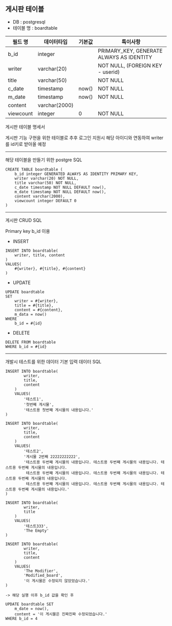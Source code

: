 
게시판 테이블 
---
 - DB : postgresql
 - 테이블 명 : boardtable

| 필드 명      | 데이터타입         | 기본값   | 특이사항                                     |
|-----------|---------------|-------|------------------------------------------|
| b_id      | integer       |       | PRIMARY_KEY, GENERATE ALWAYS AS IDENTITY |
| writer    | varchar(20)   |       | NOT NULL, (FOREIGN KEY - userid)         |
| title     | varchar(50)   |       | NOT NULL                                 |
| c_date    | timestamp     | now() | NOT NULL                                 |
| m_date    | timestamp     | now() | NOT NULL                                 |
| content   | varchar(2000) |       |                                          |
| viewcount | integer       | 0     | NOT NULL                                 |



게시판 테이블 명세서

게시판 기능 구현을 위한 테이블로 추후 로그인 지원시 해당 아이디와 연동하여 writer를 id키로 받아올 예정

---

해당 테이블을 만들기 위한 postgre SQL

```postgresql
CREATE TABLE boardtable (
	b_id integer GENERATED ALWAYS AS IDENTITY PRIMARY KEY,
	writer varchar(20) NOT NULL,
	title varchar(50) NOT NULL,
	c_date timestamp NOT NULL DEFAULT now(),
	m_date timestamp NOT NULL DEFAULT now(),
	content varchar(2000),
	viewcount integer DEFAULT 0
)
```
---

게시판 CRUD SQL

Primary key b_id 이용

- INSERT
```postgresql
INSERT INTO boardtable(
    writer, title, content
)
VALUES(
    #{writer}, #{title}, #{content}
)
```
- UPDATE
```postgresql
UPDATE boardtable
SET
    writer = #{writer},
    title = #{title},
    content = #{content},
    m_data = now()
WHERE 
    b_id = #{id}
```
- DELETE
```postresql
DELETE FROM boardtable
WHERE b_id = #{id} 
```

---


개발시 테스트를 위한 데이터 기본 입력 데이터 SQL




```postgresql
INSERT INTO boardtable(
		writer,
		title,
		content
	) 
    VALUES(
	    '테스트1',
	    '첫번째 게시물',
	    '테스트용 첫번째 게시물의 내용입니다.'
)
```

```postgresql
INSERT INTO boardtable(
		writer,
		title,
		content
	) 
    VALUES(
	    '테스트2',
	    '게시물 2번째 22222222222',
	    '테스트용 두번째 게시물의 내용입니다. 테스트용 두번째 게시물의 내용입니다. 테스트용 두번째 게시물의 내용입니다.
	     테스트용 두번째 게시물의 내용입니다. 테스트용 두번째 게시물의 내용입니다. 테스트용 두번째 게시물의 내용입니다.
	     테스트용 두번째 게시물의 내용입니다. 테스트용 두번째 게시물의 내용입니다. 테스트용 두번째 게시물의 내용입니다.'
)
```
```postgresql
INSERT INTO boardtable(
		writer,
		title
	) 
    VALUES(
	    '테스트333',
	    'The Empty'
)
```
```postgresql
INSERT INTO boardtable(
		writer,
		title,
		content
	) 
    VALUES(
	    'The Modifier',
	    'Modified_board',
	    '이 게시물은 수정되지 않았었습니다.'
)

-> 해당 실행 이후 b_id 값을 확인 후

UPDATE boardtable SET
    m_date = now(),
    content = '이 게시물은 진짜진짜 수정되었습니다.'
WHERE b_id = 4

```



